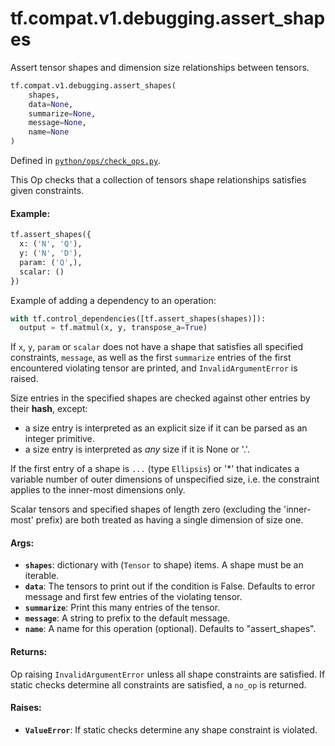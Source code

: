 <div itemscope itemtype="http://developers.google.com/ReferenceObject">
<meta itemprop="name" content="tf.compat.v1.debugging.assert_shapes" />
<meta itemprop="path" content="Stable" />
</div>

# tf.compat.v1.debugging.assert_shapes

Assert tensor shapes and dimension size relationships between tensors.

``` python
tf.compat.v1.debugging.assert_shapes(
    shapes,
    data=None,
    summarize=None,
    message=None,
    name=None
)
```



Defined in [`python/ops/check_ops.py`](/code/stable/tensorflow/python/ops/check_ops.py).

<!-- Placeholder for "Used in" -->

This Op checks that a collection of tensors shape relationships
satisfies given constraints.

#### Example:



```python
tf.assert_shapes({
  x: ('N', 'Q'),
  y: ('N', 'D'),
  param: ('Q',),
  scalar: ()
})
```

Example of adding a dependency to an operation:

```python
with tf.control_dependencies([tf.assert_shapes(shapes)]):
  output = tf.matmul(x, y, transpose_a=True)
```

If `x`, `y`, `param` or `scalar` does not have a shape that satisfies
all specified constraints, `message`, as well as the first `summarize` entries
of the first encountered violating tensor are printed, and
`InvalidArgumentError` is raised.

Size entries in the specified shapes are checked against other entries by
their __hash__, except:
  - a size entry is interpreted as an explicit size if it can be parsed as an
    integer primitive.
  - a size entry is interpreted as *any* size if it is None or '.'.

If the first entry of a shape is `...` (type `Ellipsis`) or '*' that indicates
a variable number of outer dimensions of unspecified size, i.e. the constraint
applies to the inner-most dimensions only.

Scalar tensors and specified shapes of length zero (excluding the 'inner-most'
prefix) are both treated as having a single dimension of size one.

#### Args:


* <b>`shapes`</b>: dictionary with (`Tensor` to shape) items. A shape must be an
  iterable.
* <b>`data`</b>: The tensors to print out if the condition is False.  Defaults to error
  message and first few entries of the violating tensor.
* <b>`summarize`</b>: Print this many entries of the tensor.
* <b>`message`</b>: A string to prefix to the default message.
* <b>`name`</b>: A name for this operation (optional).  Defaults to "assert_shapes".


#### Returns:

Op raising `InvalidArgumentError` unless all shape constraints are
satisfied.
If static checks determine all constraints are satisfied, a `no_op` is
returned.



#### Raises:


* <b>`ValueError`</b>:  If static checks determine any shape constraint is violated.